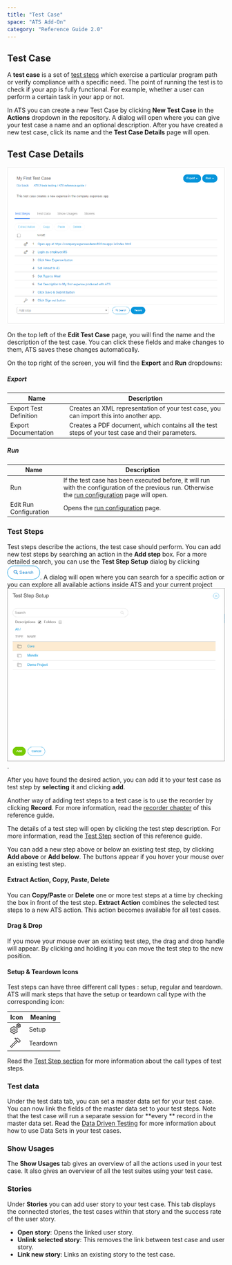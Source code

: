 ```yaml
---
title: "Test Case"
space: "ATS Add-On"
category: "Reference Guide 2.0"
---
```

## Test Case

A **test case** is a set of [test steps](test-steps) which exercise a particular program path or verify compliance with a specific need. The point of running the test is to check if your app is fully functional. For example, whether a user can perform a certain task in your app or not.

In ATS you can create a new Test Case by clicking **New Test Case** in the **Actions** dropdown in the repository. 
A dialog will open where you can give your test case a name and an optional description. After you have created a new test case, click its name and the **Test Case Details** page will open.

## Test Case Details

![Test Case Details](attachments/test/test-case-details.png)

On the top left of the **Edit Test Case** page, you will find the name and the description of the test case. You can click these fields and make changes to them, ATS saves these changes automatically.

On the top right of the screen, you will find the **Export** and **Run** dropdowns:
##### Export

| Name                   | Description                              |
| ---------------------- | ---------------------------------------- |
|Export Test Definition | Creates an XML representation of your test case, you can import this into another app. |
| Export Documentation | Creates a PDF document, which contains all the test steps of your test case and their parameters.|
##### Run

| Name                   | Description                              |
| ---------------------- | ---------------------------------------- |
| Run                    | If the test case has been executed before, it will run with the configuration of the previous run. Otherwise the [run configuration](test-run) page will open. |
| Edit Run Configuration | Opens the [run configuration](test-run) page. |

### Test Steps

Test steps describe the actions, the test case should perform. You can add new test steps by searching an action in the **Add step** box. For a more detailed search, you can use the **Test Step Setup** dialog by clicking ![](attachments/test/action-search-dialog.png). A dialog will open where you can search for a specific action or you can explore all available actions inside ATS and your current project ![](attachments/test/TestStepActionSearch.png). 

After you have found the desired action, you can add it to your test case as test step by **selecting** it and clicking **add**. 

Another way of adding test steps to a test case is to use the recorder by clicking **Record**. For more information, read the [recorder chapter](recorder) of this reference guide.

The details of a test step will open by clicking the test step description. For more information, read the [Test Step](test-step) section of this reference guide.

You can add a new step above or below an existing test step, by clicking **Add above** or **Add below**. The buttons appear if you hover your mouse over an existing test step. 

#### Extract Action, Copy, Paste, Delete

You can **Copy/Paste** or **Delete** one or more test steps at a time by checking the box in front of the test step. **Extract Action** combines the selected test steps to a new ATS action. This action becomes available for all test cases.  

#### Drag & Drop

If you move your mouse over an existing test step, the drag and drop handle will appear. By clicking and holding it you can move the test step to the new position. 

#### Setup & Teardown Icons

Test steps can have three different call types : setup, regular and teardown. ATS will mark steps that have the setup or teardown call type with the corresponding icon:

| Icon                                     | Meaning  |
| ---------------------------------------- | -------- |
| ![](attachments/test/setting-gears-2.png) | Setup    |
| ![](attachments/test/hammer-2.png)       | Teardown |

 Read the [Test Step section](test-step) for more information about the call types of test steps.

### Test data
Under the test data tab, you can set a master data set for your test case. You can now link the fields of the master data set to your test steps. Note that the test case will run a separate session for **every ** record in the master data set. Read the [Data Driven Testing](test-data) for more information about how to use Data Sets in your test cases.  

### Show Usages

The **Show Usages** tab gives an overview of all the actions used in your test case. It also gives an overview of all the test suites using your test case.

### Stories

Under **Stories** you can add user story to your test case. This tab displays the connected stories, the test cases within that story and the success rate of the user story. 

* **Open story**:  Opens the linked user story. 
* **Unlink selected story**: This removes the link between test case and user story.
* **Link new story**: Links an existing story to the test case. 